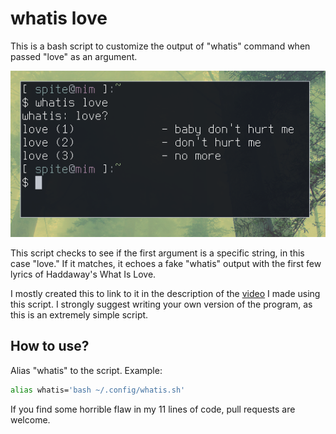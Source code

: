 # whatis love
This is a bash script to customize the output of "whatis" command when passed "love" as an argument.

![Screenshot](screenshot.png)

This script checks to see if the first argument is a specific string, in this case "love." If it matches, it echoes a fake "whatis" output with the first few lyrics of Haddaway's What Is Love.

I mostly created this to link to it in the description of the [video](https://youtu.be/MNZuwRDdQ6g) I made using this script. I strongly suggest writing your own version of the program, as this is an extremely simple script.

## How to use?
Alias "whatis" to the script. Example:
```bash
alias whatis='bash ~/.config/whatis.sh'
```

If you find some horrible flaw in my 11 lines of code, pull requests are welcome.
